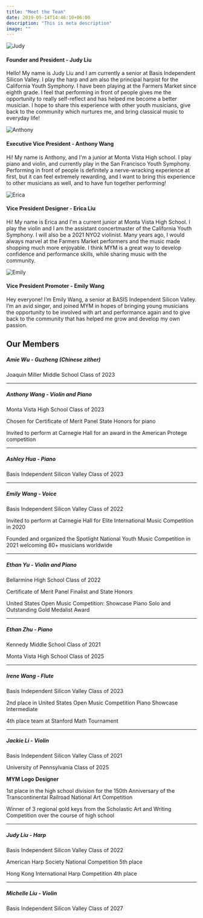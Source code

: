 ```yaml
---
title: "Meet the Team"
date: 2019-05-14T14:46:10+06:00
description: "This is meta description"
image: ""
---
```


![Judy](/images/judy.png)
#### Founder and President - Judy Liu
Hello! My name is Judy Liu and I am currently a senior at Basis Independent Silicon Valley. I play the harp and am also the principal harpist for the California Youth Symphony. I have been playing at the Farmers Market since eighth grade. I feel that performing in front of people gives me the opportunity to really self-reflect and has helped me become a better musician. I hope to share this experience with other youth musicians, give back to the community which nurtures me, and bring classical music to everyday life!

![Anthony](/images/anthony.png)
#### Executive Vice President - Anthony Wang
Hi! My name is Anthony, and I'm a junior at Monta Vista High school. I play piano and violin, and currently play in the San Francisco Youth Symphony. Performing in front of people is definitely a nerve-wracking experience at first, but it can feel extremely rewarding, and I want to bring this experience to other musicians as well, and to have fun together performing!

![Erica](/images/erica.png)
#### Vice President Designer - Erica Liu
Hi! My name is Erica and I'm a current junior at Monta Vista High School. I play the violin and I am the assistant concertmaster of the California Youth Symphony. I will also be a 2021 NYO2 violinist. Many years ago, I would always marvel at the Farmers Market performers and the music made shopping much more enjoyable. I think MYM is a great way to develop confidence and performance skills, while sharing music with the community.

![Emily](/images/emily.png)
#### Vice President Promoter - Emily Wang
Hey everyone! I’m Emily Wang, a senior at BASIS Independent Silicon Valley. I’m an avid singer, and joined MYM in hopes of bringing young musicians the opportunity to be involved with art and performance again and to give back to the community that has helped me grow and develop my own passion.



## Our Members

##### Amie Wu - Guzheng (Chinese zither)
Joaquin Miller Middle School Class of 2023
_________________________
##### Anthony Wang - Violin and Piano
Monta Vista High School Class of 2023

Chosen for Certificate of Merit Panel State Honors for piano

Invited to perform at Carnegie Hall for an award in the American Protege competition
_________________________
##### Ashley Hua - Piano
Basis Independent Silicon Valley Class of 2023
_________________________
##### Emily Wang - Voice

Basis Independent Silicon Valley Class of 2022

Invited to perform at Carnegie Hall for Elite International Music Competition in 2020

Founded and organized the Spotlight National Youth Music Competition in 2021 welcoming 80+ musicians worldwide
_________________________
##### Ethan Yu - Violin and Piano

Bellarmine High School Class of 2022

Certificate of Merit Panel Finalist and State Honors

United States Open Music Competition: Showcase Piano Solo and Outstanding Gold Medalist Award
_________________________
##### Ethan Zhu - Piano

Kennedy Middle School Class of 2021

Monta Vista High School Class of 2025
_________________________
##### Irene Wang - Flute

Basis Independent Silicon Valley Class of 2023

2nd place in United States Open Music Competition Piano Showcase Intermediate

4th place team at Stanford Math Tournament
_________________________
##### Jackie Li - Violin

Basis Independent Silicon Valley Class of 2021

University of Pennsylvania Class of 2025

**MYM Logo Designer**

1st place in the high school division for the 150th Anniversary of the Transcontinental Railroad National Art Competition

Winner of 3 regional gold keys from the Scholastic Art and Writing Competition over the course of high school
_________________________
##### Judy Liu - Harp

Basis Independent Silicon Valley Class of 2022

American Harp Society National Competition 5th place

Hong Kong International Harp Competition 4th place
_________________________
##### Michelle Liu - Violin

Basis Independent Silicon Valley Class of 2027

